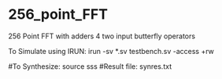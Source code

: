 # 256_point_FFT
256 Point FFT with adders 4 two input butterfly operators

To Simulate using IRUN:
irun -sv *.sv testbench.sv -access +rw

#To Synthesize: 
source sss
#Result file: synres.txt
